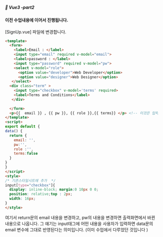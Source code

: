 ##### :cactus: Vue3 -part2

#### 이전 수업내용에 이어서 진행됩니다.

[SignUp.vue] 파일에 변경합니다.
```html
<template>
  <form>
    <label>Email : </label>
    <input type="email" required v-model="email">
    <label>password : </label>
    <input type="password" required v-model="pw">
    <select v-model="role">
      <option value="developer">Web Developer</option>
      <option value="designer">Web Designer</option>
   </select>
  <div class="term" >
    <input type="checkbox" v-model='terms' required>
    <label>Terms and Conditions</label>
   </div>
   
  </form>
  <p>{{  email }} , {{ pw }}, {{ role }},{{ terms}} </p> <!-- 이것은 입력한 내용을 확인 -->
</template>
<script>
export default {
data() {
  return {
    email: '',
    pw:'',
    role :'',
    terms:false
  }
}
}
</script>
<style>
/* 기존스타일시트에 추가  */
input[type="checkbox"]{
  display: inline-block; margin:0 10px 0 0;
  position: relative;top : 2px;
  width: 16px; 
}
</style>

```   
여기서 return문의 email 내용을 변경하고, pw의 내용을 변경하면 출력화면에서 바뀐내용으로 나옵니다. 그 얘기는 input태그에 어떤 내용을 사용자가 입력하면 data문의 email 변수에 그대로 반영된다는 의미입니다. (이미 수업에서 다루었던 것입니다 )
